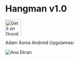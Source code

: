 # Hangman v1.0

<a href='https://play.google.com/store/apps/details?id=com.adamasmaca&pcampaignid=MKT-Other-global-all-co-prtnr-py-PartBadge-Mar2515-1'><img alt='Get it on Google Play' src='https://play.google.com/intl/en_us/badges/images/generic/en_badge_web_generic.png' height="50px"/></a>


Adam Asma Android Uygulaması

![Ana Ekran](https://fatihbozik.files.wordpress.com/2015/04/main-screen3.png)

